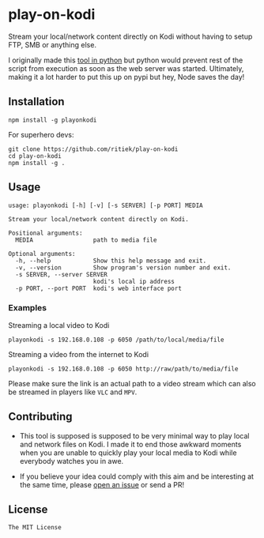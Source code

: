 # play-on-kodi

Stream your local/network content directly on Kodi without having to
setup FTP, SMB or anything else.

I originally made this [tool in python](https://github.com/ritiek/play-on-kodi/tree/python-old) but python would prevent rest of the script from execution as soon as the web server was started. Ultimately, making it a lot harder to put this up on pypi but hey, Node saves the day!

## Installation

```
npm install -g playonkodi
```

For superhero devs:

```
git clone https://github.com/ritiek/play-on-kodi
cd play-on-kodi
npm install -g .
```

## Usage

```
usage: playonkodi [-h] [-v] [-s SERVER] [-p PORT] MEDIA

Stream your local/network content directly on Kodi.

Positional arguments:
  MEDIA                 path to media file

Optional arguments:
  -h, --help            Show this help message and exit.
  -v, --version         Show program's version number and exit.
  -s SERVER, --server SERVER
                        kodi's local ip address
  -p PORT, --port PORT  kodi's web interface port
```

### Examples

Streaming a local video to Kodi

```
playonkodi -s 192.168.0.108 -p 6050 /path/to/local/media/file
```

Streaming a video from the internet to Kodi

```
playonkodi -s 192.168.0.108 -p 6050 http://raw/path/to/media/file
```

Please make sure the link is an actual path to a video stream which can also be streamed in players like `VLC` and `MPV`.

## Contributing

- This tool is supposed is supposed to be very minimal way to play local and network files on Kodi. I made it to end those awkward moments when you are unable to quickly play your local media to Kodi while everybody watches you in awe.

- If you believe your idea could comply with this aim and be interesting at the same time, please [open an issue](https://github.com/ritiek/play-on-kodi/issues) or send a PR!

## License

`The MIT License`
